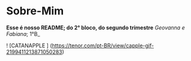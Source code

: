 # Sobre-Mim
**Esse é nosso README; do 2° bloco, do segundo trimestre**
_Geovanna e Fabiana_; 1°B_

! [CATANAPPLE ] (https://tenor.com/pt-BR/view/capple-gif-2199411213871050283)
